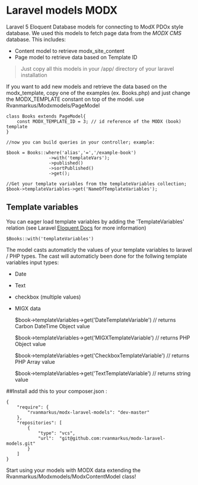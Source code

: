 # Laravel models MODX

Laravel 5 Eloquent Database models for connecting to ModX PDOx style database. We used this models to fetch page data from the *MODX CMS* database. This includes:

  - Content model to retrieve modx_site_content 
  - Page model to retrieve data based on Template ID

> Just copy all this models in your /app/ directory of your laravel installation

If you want to add new models and retrieve the data based on the modx_template, copy one of the examples (ex. Books.php) and just change the MODX_TEMPLATE constant on top of the model.
    use Rvanmarkus/Modxmodels/PageModel

    class Books extends PageModel{
        const MODX_TEMPLATE_ID = 3; // id reference of the MODX (book) template
    }
    
    //now you can build queries in your controller; example:
   
    $book = Books::where('alias','=','/example-book')
                    ->with('templateVars');
                    ->published()
                    ->sortPublished()
                    ->get();

    //Get your template variables from the templateVariables collection;                    
    $book->templateVariables->get('NameOfTemplateVariables');


## Template variables
You can eager load template variables by adding the 'TemplateVariables' relation (see Laravel [Eloquent Docs](http://laravel.com/docs/eloquent) for more information)
    
    $Books::with('templateVariables')
    
The model casts automaticly the values of your template variables to laravel / PHP types. The cast will automaticly been done for the follwing template variables input types:
  - Date
  - Text
  - checkbox (multiple values)
  - MIGX data
  
   
    $book->templateVariables->get('DateTemplateVariable') 
    // returns Carbon DateTime Object value
    
    $book->templateVariables->get('MIGXTemplateVariable') 
    // returns PHP Object value
    
    $book->templateVariables->get('CheckboxTemplateVariable') 
    // returns PHP Array value
    
    $book->templateVariables->get('TextTemplateVariable') 
    // returns string value
    

 
##Install
add this to your composer.json : 
    
    {
        "require": {
            "rvanmarkus/modx-laravel-models": "dev-master"
        },
        "repositories": [
            {
                "type": "vcs",
                "url":  "git@github.com:rvanmarkus/modx-laravel-models.git"
            }
        ]
    }

Start using your models with MODX data extending the Rvanmarkus/Modxmodels/ModxContentModel class! 

